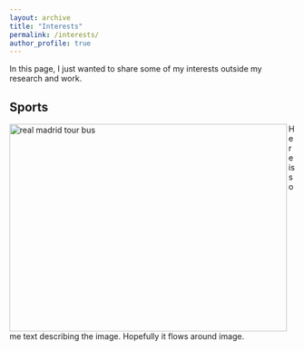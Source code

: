 ```yaml
---
layout: archive
title: "Interests"
permalink: /interests/
author_profile: true
---
```


In this page, I just wanted to share some of my interests outside my research and work.

## Sports

<img align="left" src="http://oma219.github.io/images/real_madrid.JPG" alt="real madrid tour bus" style="height: 366px; width:489px;"/>

Here is some text describing the image. Hopefully it flows around image.